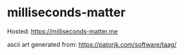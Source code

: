 # milliseconds-matter

Hosted: https://milliseconds-matter.me

ascii art generated from: https://patorjk.com/software/taag/
